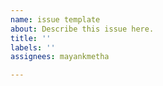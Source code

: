 ```yaml
---
name: issue template
about: Describe this issue here.
title: ''
labels: ''
assignees: mayankmetha

---
```



